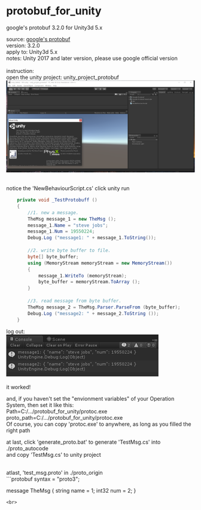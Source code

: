 # protobuf_for_unity
google's protobuf 3.2.0 for Unity3d 5.x

source:
[google's protobuf](https://github.com/google/protobuf/tree/master/csharp)<br>
version: 3.2.0<br>
apply to: Unity3d 5.x<br>
notes: Unity 2017 and later version, please use google official version<br>
<br>
instruction:<br>
open the unity project: unity_project_protobuf<br>
![](https://raw.githubusercontent.com/windpersuer/protobuf_for_unity/master/doc/Project.png)<br><br>

notice the 'NewBehaviourScript.cs' click unity run<br>
```C#
    private void _TestProtobuff ()
    {
        //1. new a message.
        TheMsg message_1 = new TheMsg ();
        message_1.Name = "steve jobs";
        message_1.Num = 19550224;
        Debug.Log ("message1: " + message_1.ToString());

        //2. write byte buffer to file.
        byte[] byte_buffer;
        using (MemoryStream memoryStream = new MemoryStream())
        {
            message_1.WriteTo (memoryStream);
            byte_buffer = memoryStream.ToArray ();
        }

        //3. read message from byte buffer.
        TheMsg message_2 = TheMsg.Parser.ParseFrom (byte_buffer);
        Debug.Log ("message2: " + message_2.ToString ());
    }
```
log out: <br>
![](https://github.com/windpersuer/protobuf_for_unity/blob/master/doc/Log.png)<br><br>
it worked! <br>


and, if you haven't set the "envionment variables" of your Operation System, then set it like this: <br>
Path=C:/.../protobuf_for_unity/protoc.exe<br>
proto_path=C:/.../protobuf_for_unity/protoc.exe<br>
Of course, you can copy 'protoc.exe' to anywhere, as long as you filled the right path<br>

at last,  click 'generate_proto.bat' to generate 'TestMsg.cs' into ./proto_autocode<br>
and copy 'TestMsg.cs' to unity project<br>

<br>
atlast, 'test_msg.proto' in ./proto_origin<br>
```protobuf
syntax = "proto3";

message TheMsg {
  string name = 1;
  int32 num = 2;
}
```
<br>

